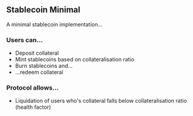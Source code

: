 ## Stablecoin Minimal

A minimal stablecoin implementation...

### Users can...

- Deposit collateral
- Mint stablecoins based on collateralisation ratio
- Burn stablecoins and...
- ...redeem collateral

### Protocol allows...

- Liquidation of users who's collateral falls below collateralisation ratio (health factor)
